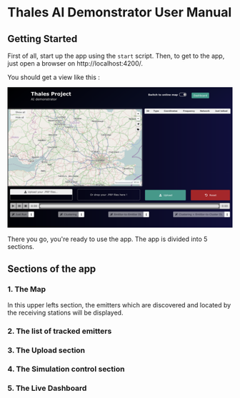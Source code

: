# Thales AI Demonstrator User Manual

## Getting Started

First of all, start up the app using the `start` script. Then, to get to the app, just open a browser on http://localhost:4200/.

You should get a view like this :

<img src="./assets/welcome_screen.png" />

There you go, you're ready to use the app. The app is divided into 5 sections.

## Sections of the app

### 1. The Map

In this upper lefts section, the emitters which are discovered and located by the receiving stations will be displayed.
 


### 2. The list of tracked emitters


### 3. The Upload section


### 4. The Simulation control section


### 5. The Live Dashboard




